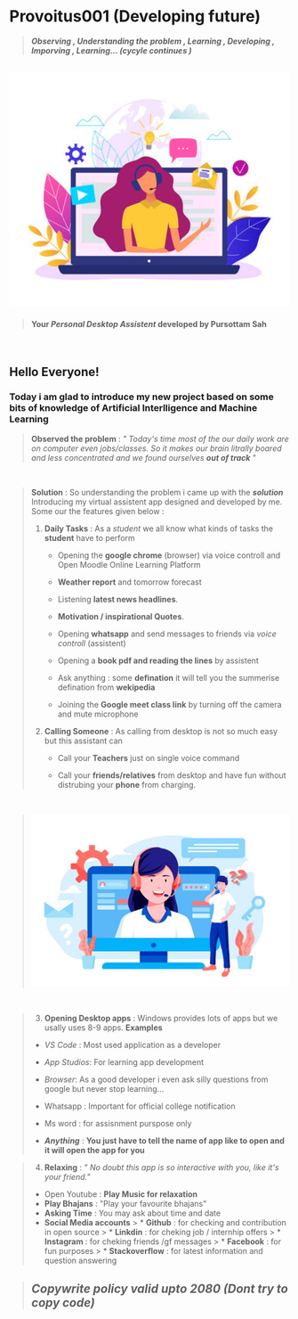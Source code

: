 # Provoitus001 (Developing future)

> **_Observing , Understanding the problem , Learning , Developing , Imporving , Learning... (cycyle continues )_**

<br>

<img src="image2..jpg"  width="650px" >

<br>

>  #### Your **_Personal  Desktop Assistent_** developed by **Pursottam Sah**

<br>

## Hello Everyone!
### Today i am glad to introduce my new project based on some bits of knowledge of Artificial Interlligence and Machine Learning  

> **Observed the problem** : _" Today's time most of the our daily work are on computer even jobs/classes. So it makes our brain litrally boared and less concentrated  and we found ourselves **out of track**_ " 

<br>

> **Solution** : So understanding the problem i came up with the  **_solution_** Introducing my virtual assistent app designed and developed by me.  
> Some our the features given below : 
> 1. **Daily Tasks** : As a _student_ we all know what kinds of tasks the **student** have to perform 
>    * Opening the **google chrome** (browser) via voice controll and Open Moodle Online Learning Platform 
>    * **Weather report**  and tomorrow forecast
>    * Listening **latest news headlines**. 
>    * **Motivation / inspirational Quotes**.  
>    * Opening **whatsapp** and send messages to friends via _voice controll_ (assistent)
>    * Opening a **book pdf and reading the lines** by assistent 
>    
>    * Ask anything : some **defination** it will tell you the summerise defination from **wekipedia** 
>    * Joining the **Google meet class link** by turning off the  camera and mute microphone 
> 2. **Calling Someone** : As calling from desktop is not so much easy but this assistant can    
>    * Call your **Teachers** just on single voice command
> 
>    * Call your **friends/relatives** from desktop and have fun without distrubing your **phone** from charging. 
<br>

>![image2](assistent1img.jpg)
<br>

> 3. **Opening Desktop apps** : Windows provides lots of apps but we usally uses 8-9 apps. **Examples**
>   * _VS Code_ : Most used application as a developer 
>   * _App Studios_: For learning app development 
>   * _Browser_: As a good developer i even ask silly questions from google but never stop learning... 
>   * Whatsapp : Important for official college notification 
>
>   * Ms word : for assisnment purspose only 
>   * **_Anything_** : **You just have to tell the name of app like to open and it will open the app for you** 

> 4. **Relaxing** : _" No doubt this app is so interactive with you, like it's your friend."_
> * Open Youtube : **Play Music for relaxation**
> * **Play Bhajans** : "Play your favourite bhajans"
> * **Asking Time** : You may ask about time and date
> * **Social Media accounts**
    >   * **Github** : for checking and contribution in open source 
    >   * **Linkdin** : for cheking job / internhip offers 
    >   * **Instagram** : for cheking friends /gf messages 
    >   * **Facebook** : for fun purposes 
    >   * **Stackoverflow** : for latest information and question answering 

> ## _**Copywrite policy valid upto 2080 (Dont try to copy code)**_